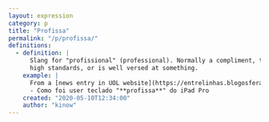 ```yaml
---
layout: expression
category: p
title: "Profissa"
permalink: "/p/profissa/"
definitions:
  - definition: |
      Slang for "profissional" (professional). Normally a compliment, to show that someone or something has
      high standards, or is well versed at something.
    example: |
      From a [news entry in UOL website](https://entrelinhas.blogosfera.uol.com.br/2020/05/08/magic-keyboard-como-foi-usar-teclado-profissa-do-ipad-pro/).
      - Como foi user teclado "**profissa**" do iPad Pro
    created: "2020-05-10T12:34:00"
    author: "kinow"
---
```

